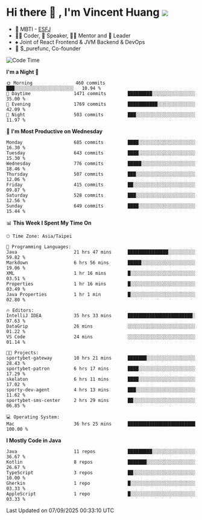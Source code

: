# Hi there 👋 , I'm Vincent Huang ![](https://komarev.com/ghpvc/?username=Jian-Min-Huang)
- 👀 MBTI - [ESFJ](https://www.16personalities.com/esfj-personality)
- 👨‍💻 Coder, 🎤 Speaker, 👨‍🏫 Mentor and 🚀 Leader
- ♠️ Joint of React Frontend & JVM Backend & DevOps
- 💼 $_purefunc, Co-founder

<!--START_SECTION:waka-->
![Code Time](http://img.shields.io/badge/Code%20Time-5%2C888%20hrs%203%20mins-blue)

**I'm a Night 🦉** 

```text
🌞 Morning                460 commits         ███░░░░░░░░░░░░░░░░░░░░░░   10.94 % 
🌆 Daytime                1471 commits        █████████░░░░░░░░░░░░░░░░   35.00 % 
🌃 Evening                1769 commits        ███████████░░░░░░░░░░░░░░   42.09 % 
🌙 Night                  503 commits         ███░░░░░░░░░░░░░░░░░░░░░░   11.97 % 
```
📅 **I'm Most Productive on Wednesday** 

```text
Monday                   685 commits         ████░░░░░░░░░░░░░░░░░░░░░   16.30 % 
Tuesday                  643 commits         ████░░░░░░░░░░░░░░░░░░░░░   15.30 % 
Wednesday                776 commits         █████░░░░░░░░░░░░░░░░░░░░   18.46 % 
Thursday                 507 commits         ███░░░░░░░░░░░░░░░░░░░░░░   12.06 % 
Friday                   415 commits         ██░░░░░░░░░░░░░░░░░░░░░░░   09.87 % 
Saturday                 528 commits         ███░░░░░░░░░░░░░░░░░░░░░░   12.56 % 
Sunday                   649 commits         ████░░░░░░░░░░░░░░░░░░░░░   15.44 % 
```


📊 **This Week I Spent My Time On** 

```text
🕑︎ Time Zone: Asia/Taipei

💬 Programming Languages: 
Java                     21 hrs 47 mins      ███████████████░░░░░░░░░░   59.82 % 
Markdown                 6 hrs 56 mins       █████░░░░░░░░░░░░░░░░░░░░   19.06 % 
XML                      1 hr 16 mins        █░░░░░░░░░░░░░░░░░░░░░░░░   03.51 % 
Properties               1 hr 16 mins        █░░░░░░░░░░░░░░░░░░░░░░░░   03.49 % 
Java Properties          1 hr 1 min          █░░░░░░░░░░░░░░░░░░░░░░░░   02.80 % 

🔥 Editors: 
IntelliJ IDEA            35 hrs 33 mins      ████████████████████████░   97.63 % 
DataGrip                 26 mins             ░░░░░░░░░░░░░░░░░░░░░░░░░   01.22 % 
VS Code                  24 mins             ░░░░░░░░░░░░░░░░░░░░░░░░░   01.14 % 

🐱‍💻 Projects: 
sportybet-gateway        10 hrs 21 mins      ███████░░░░░░░░░░░░░░░░░░   28.43 % 
sportybet-patron         6 hrs 17 mins       ████░░░░░░░░░░░░░░░░░░░░░   17.29 % 
skelaton                 6 hrs 11 mins       ████░░░░░░░░░░░░░░░░░░░░░   17.02 % 
sporty-dev-agent         4 hrs 13 mins       ███░░░░░░░░░░░░░░░░░░░░░░   11.62 % 
sportybet-sms-center     2 hrs 29 mins       ██░░░░░░░░░░░░░░░░░░░░░░░   06.85 % 

💻 Operating System: 
Mac                      36 hrs 25 mins      █████████████████████████   100.00 % 
```

**I Mostly Code in Java** 

```text
Java                     11 repos            █████████░░░░░░░░░░░░░░░░   36.67 % 
Kotlin                   8 repos             ███████░░░░░░░░░░░░░░░░░░   26.67 % 
TypeScript               3 repos             ██░░░░░░░░░░░░░░░░░░░░░░░   10.00 % 
Gherkin                  1 repo              █░░░░░░░░░░░░░░░░░░░░░░░░   03.33 % 
AppleScript              1 repo              █░░░░░░░░░░░░░░░░░░░░░░░░   03.33 % 
```




 Last Updated on 07/09/2025 00:33:10 UTC
<!--END_SECTION:waka-->

